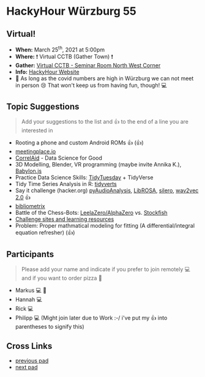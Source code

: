 # HackyHour Würzburg 55

## Virtual!
 - **When:** March 25<sup>th</sup>, 2021 at 5:00pm
 - **Where:** :exclamation: Virtual CCTB (Gather Town) :exclamation:
 - **Gather:** [Virtual CCTB - Seminar Room North West Corner](https://gather.town/i/KKtiDHVP)
 - **Info:** [HackyHour Website](http://hackyhour.github.io/Wuerzburg/)
 - :vertical_traffic_light: As long as the covid numbers are high in Würzburg we can not meet in person :cry: That won't keep us from having fun, though! :computer: 

## Topic Suggestions
> Add your suggestions to the list and :+1: to the end of a line you are interested in
 - Rooting a phone and custom Android ROMs :+1: (:+1:)
 - [meetingplace.io](https://meetingplace.io/)
 - [CorrelAid](https://correlaid.org/) - Data Science for Good
 - 3D Modelling, Blender, VR programming (maybe invite Annika K.), [Babylon.js](https://doc.babylonjs.com/) 
 - Practice Data Science Skills: [TidyTuesday](https://github.com/rfordatascience/tidytuesday) + TidyVerse
 - Tidy Time Series Analysis in R: [tidyverts](https://tidyverts.org/) 
 - Say it challenge (hacker.org) [pyAudioAnalysis](https://github.com/tyiannak/pyAudioAnalysis), [LibROSA](https://librosa.github.io/librosa/), [silero](https://pytorch.org/hub/snakers4_silero-models_stt/), [wav2vec 2.0](https://ai.facebook.com/blog/wav2vec-20-learning-the-structure-of-speech-from-raw-audio) :+1:
 - [bibliometrix](https://github.com/massimoaria/bibliometrix)
 - Battle of the Chess-Bots: [LeelaZero/AlphaZero](https://github.com/LeelaChessZero/lc0) vs. [Stockfish](https://stockfishchess.org/)
 - [Challenge sites and learning resources](https://github.com/EbookFoundation/free-programming-books/blob/master/more/problem-sets-competitive-programming.md)
 - Problem: Proper mathmatical modeling for fitting (A differential/integral equation refresher) (:+1:)

## Participants
> Please add your name and indicate if you prefer to join remotely :computer: and if you want to order pizza :pizza: 
 - Markus :computer: :pizza:
 - Hannah :computer: 
 - Rick :computer:
 - Philipp :computer: (Might join later due to Work :-/ i've put my :+1: into parentheses to signify this)

## Cross Links
 - [previous pad](https://hackmd.io/Akz7_-DiT1e3eaTdcbsO1A)
 - [next pad](https://hackmd.io/iPHiWmkyQ_uCC-NHJTsu_w)
